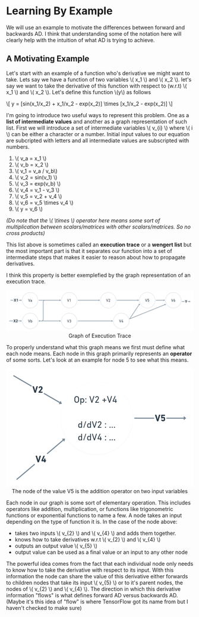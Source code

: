 # Learning By Example

We will use an example to motivate the differences between forward and backwards AD. I think that understanding some of the notation here
will clearly help with the intuition of what AD is trying to achieve.
 
## A Motivating Example 

Let's start with an example of a function who's derivative we might want to take. Lets say we have a function of two variables \\( x_1 \\) and \\( x_2 \\). let's say we want to take the derivative of this function with respect to (w.r.t) \\( x_1 \\) and \\( x_2 \\). Let's define this function \\(y\\) as follows 

\\[ y = [sin(x_1/x_2) + x_1/x_2 - exp(x_2)] \times [x_1/x_2 - exp(x_2)] \\]

I'm going to introduce two useful ways to represent this problem. One as a **list of intermediate values** and another as a graph representation of such list. First we will introduce a set of intermediate variables \\( v_{i} \\) where \\( i \\) can be either a character or a number. Initial input values to our equation are subcripted with letters and all intermediate values are subscripted with numbers. 


1. \\( v_a = x_1 \\)
2. \\( v_b = x_2 \\)
3. \\( v_1 = v_a / v_b\\)
4. \\( v_2 = sin(v_1) \\)
5. \\( v_3 = exp(v_b) \\)
6. \\( v_4 = v_1 - v_3 \\)
7. \\( v_5 = v_2 + v_4 \\)
8. \\( v_6 = v_5 \times v_4 \\)
9. \\( y = v_6 \\)

*(Do note that the \\( \times \\) operator here means some sort of multiplication between scalars/matrices with other scalars/matrices. So no cross products)*

This list above is sometimes called an **execution trace** or a **wengert list** but the most important part is that it separates our function into a set of intermediate steps that makes it easier to reason about how to propagate derivatives. 

I think this property is better exemplefied by the graph representation of an execution trace.

<center><img src="images/Example Execution Graph.png">Graph of Execution Trace</center>

To properly understand what this graph means we first must define what each node means.
Each node in this graph primarily represents an **operator** of some sorts. Let's look at an example for node 5 to see what this means.


<center><img src="images/Sample Node V5.png">The node of the value V5 is the addition operator on two input variables</center>

Each node in our graph is some sort of elementary operation. This includes operators like addition, multiplication, or functions like 
trigonometric functions or exponential functions to name a few. A node takes an input depending on the type of function it is. In the case
of the node above:

- takes two inputs \\( v_{2} \\) and \\( v_{4} \\) and adds them together.
- knows how to take derivatives w.r.t \\( v_{2} \\) and \\( v_{4} \\)
- outputs an output value \\( v_{5} \\)
- output value can be used as a final value or an input to any other node

The powerful idea comes from the fact that each individual node only needs to know how to take the derivative with respect to its input. With this information the node can share the value of this derivative either forwards to children nodes that take its input \\( v_{5} \\) or to it's parent nodes, the nodes of \\( v_{2} \\) and \\( v_{4} \\). The direction in which this derivative information "flows" is what defines forward AD versus backwards AD. (Maybe it's this idea of "flow" is where TensorFlow got its name from but I haven't checked to make sure)

